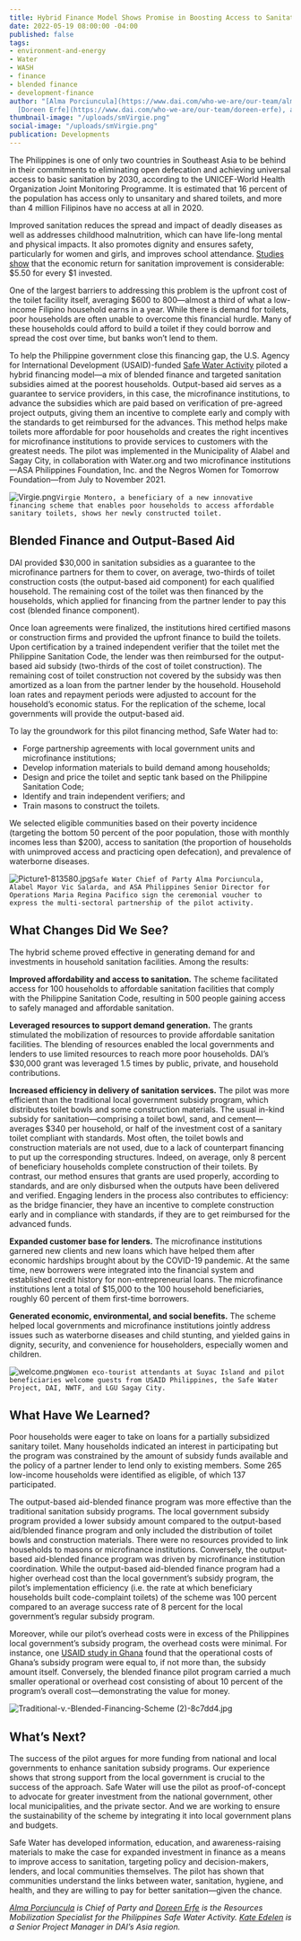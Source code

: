 ```yaml
---
title: Hybrid Finance Model Shows Promise in Boosting Access to Sanitation
date: 2022-05-19 08:00:00 -04:00
published: false
tags:
- environment-and-energy
- Water
- WASH
- finance
- blended finance
- development-finance
author: "[Alma Porciuncula](https://www.dai.com/who-we-are/our-team/alma-porciuncula),
  [Doreen Erfe](https://www.dai.com/who-we-are/our-team/doreen-erfe), and [Kate Edelen](https://www.linkedin.com/in/katherine-kate-edelen-59ba8911/)"
thumbnail-image: "/uploads/smVirgie.png"
social-image: "/uploads/smVirgie.png"
publication: Developments
---
```


The Philippines is one of only two countries in Southeast Asia to be behind in their commitments to eliminating open defecation and achieving universal access to basic sanitation by 2030, according to the UNICEF-World Health Organization Joint Monitoring Programme. It is estimated that 16 percent of the population has access only to unsanitary and shared toilets, and more than 4 million Filipinos have no access at all in 2020.

Improved sanitation reduces the spread and impact of deadly diseases as well as addresses childhood malnutrition, which can have life-long mental and physical impacts. It also promotes dignity and ensures safety, particularly for women and girls, and improves school attendance. [Studies show](https://news.un.org/en/story/2014/11/484032-every-dollar-invested-water-sanitation-brings-four-fold-return-costs-un#:~:text=%E2%80%9CEconomic%20benefits%20include%20an%20overall,society%2C%E2%80%9D%20the%20report%20said.) that the economic return for sanitation improvement is considerable: $5.50 for every $1 invested.





One of the largest barriers to addressing this problem is the upfront cost of the toilet facility itself, averaging $600 to 800—almost a third of what a low-income Filipino household earns in a year. While there is demand for toilets, poor households are often unable to overcome this financial hurdle. Many of these households could afford to build a toilet if they could borrow and spread the cost over time, but banks won’t lend to them.

To help the Philippine government close this financing gap, the U.S. Agency for International Development (USAID)-funded [Safe Water Activity](https://www.dai.com/our-work/projects/philippines-safe-water) piloted a hybrid financing model—a mix of blended finance and targeted sanitation subsidies aimed at the poorest households. Output-based aid serves as a guarantee to service providers, in this case, the microfinance institutions, to advance the subsidies which are paid based on verification of pre-agreed project outputs, giving them an incentive to complete early and comply with the standards to get reimbursed for the advances. This method helps make toilets more affordable for poor households and creates the right incentives for microfinance institutions to provide services to customers with the greatest needs. The pilot was implemented in the Municipality of Alabel and Sagay City, in collaboration with Water.org and two microfinance institutions—ASA Philippines Foundation, Inc. and the Negros Women for Tomorrow Foundation—from July to November 2021. 

![Virgie.png](/uploads/Virgie.png)`Virgie Montero, a beneficiary of a new innovative financing scheme that enables poor households to access affordable sanitary toilets, shows her newly constructed toilet.`

## Blended Finance and Output-Based Aid 

DAI provided $30,000 in sanitation subsidies as a guarantee to the microfinance partners for them to cover, on average, two-thirds of toilet construction costs (the output-based aid component) for each qualified household. The remaining cost of the toilet was then financed by the households, which applied for financing from the partner lender to pay this cost (blended finance component). 

Once loan agreements were finalized, the institutions hired certified masons or construction firms and provided the upfront finance to build the toilets. Upon certification by a trained independent verifier that the toilet met the Philippine Sanitation Code, the lender was then reimbursed for the output-based aid subsidy (two-thirds of the cost of toilet construction). The remaining cost of toilet construction not covered by the subsidy was then amortized as a loan from the partner lender by the household. Household loan rates and repayment periods were adjusted to account for the household’s economic status. For the replication of the scheme, local governments will provide the output-based aid.

To lay the groundwork for this pilot financing method, Safe Water had to: 
* Forge partnership agreements with local government units and microfinance institutions;
* Develop information materials to build demand among households;
* Design and price the toilet and septic tank based on the Philippine Sanitation Code;
* Identify and train independent verifiers; and
* Train masons to construct the toilets.

We selected eligible communities based on their poverty incidence (targeting the bottom 50 percent of the poor population, those with monthly incomes less than $200), access to sanitation (the proportion of households with unimproved access and practicing open defecation), and prevalence of waterborne diseases. 

![Picture1-813580.jpg](/uploads/Picture1-813580.jpg)`Safe Water Chief of Party Alma Porciuncula, Alabel Mayor Vic Salarda, and ASA Philippines Senior Director for Operations Maria Regina Pacifico sign the ceremonial voucher to express the multi-sectoral partnership of the pilot activity.`

## What Changes Did We See?

The hybrid scheme proved effective in generating demand for and investments in household sanitation facilities. Among the results:

**Improved affordability and access to sanitation.** The scheme facilitated access for 100 households to affordable sanitation facilities that comply with the Philippine Sanitation Code, resulting in 500 people gaining access to safely managed and affordable sanitation.

**Leveraged resources to support demand generation.** The grants stimulated the mobilization of resources to provide affordable sanitation facilities. The blending of resources enabled the local governments and lenders to use limited resources to reach more poor households. DAI’s $30,000 grant was leveraged 1.5 times by public, private, and household contributions.

**Increased efficiency in delivery of sanitation services.** The pilot was more efficient than the traditional local government subsidy program, which distributes toilet bowls and some construction materials. The usual in-kind subsidy for sanitation—comprising a toilet bowl, sand, and cement—averages $340 per household, or half of the investment cost of a sanitary toilet compliant with standards. Most often, the toilet bowls and construction materials are not used, due to a lack of counterpart financing to put up the corresponding structures. Indeed, on average, only 8 percent of beneficiary households complete construction of their toilets. By contrast, our method ensures that grants are used properly, according to standards, and are only disbursed when the outputs have been delivered and verified. Engaging lenders in the process also contributes to efficiency: as the bridge financier, they have an incentive to complete construction early and in compliance with standards, if they are to get reimbursed for the advanced funds. 

**Expanded customer base for lenders.** The microfinance institutions garnered new clients and new loans which have helped them after economic hardships brought about by the COVID-19 pandemic. At the same time, new borrowers were integrated into the financial system and established credit history for non-entrepreneurial loans. The microfinance institutions lent a total of $15,000 to the 100 household beneficiaries, roughly 60 percent of them first-time borrowers.
  
**Generated economic, environmental, and social benefits.** The scheme helped local governments and microfinance institutions jointly address issues such as waterborne diseases and child stunting, and yielded gains in dignity, security, and convenience for householders, especially women and children.  

![welcome.png](/uploads/welcome.png)`Women eco-tourist attendants at Suyac Island and pilot beneficiaries welcome guests from USAID Philippines, the Safe Water Project, DAI, NWTF, and LGU Sagay City.` 

## What Have We Learned?

Poor households were eager to take on loans for a partially subsidized sanitary toilet. Many households indicated an interest in participating but the program was constrained by the amount of subsidy funds available and the policy of a partner lender to lend only to existing members. Some 265 low-income households were identified as eligible, of which 137 participated.

The output-based aid-blended finance program was more effective than the traditional sanitation subsidy programs. The local government subsidy program provided a lower subsidy amount compared to the output-based aid/blended finance program and only included the distribution of toilet bowls and construction materials. There were no resources provided to link households to masons or microfinance institutions. Conversely, the output-based aid-blended finance program was driven by microfinance institution coordination. While the output-based aid-blended finance program had a higher overhead cost than the local government’s subsidy program, the pilot’s implementation efficiency (i.e. the rate at which beneficiary households built code-complaint toilets) of the scheme was 100 percent compared to an average success rate of 8 percent for the local government’s regular subsidy program.

Moreover, while our pilot’s overhead costs were in excess of the Philippines local government’s subsidy program, the overhead costs were minimal. For instance, one [USAID study in Ghana](https://pdf.usaid.gov/pdf_docs/PA00Z7JC.pdf) found that the operational costs of Ghana’s subsidy program were equal to, if not more than, the subsidy amount itself. Conversely, the blended finance pilot program carried a much smaller operational or overhead cost consisting of about 10 percent of the program’s overall cost—demonstrating the value for money.

![Traditional-v.-Blended-Financing-Scheme (2)-8c7dd4.jpg](/uploads/Traditional-v.-Blended-Financing-Scheme%20(2)-8c7dd4.jpg)

## What’s Next?

The success of the pilot argues for more funding from national and local governments to enhance sanitation subsidy programs. Our experience shows that strong support from the local government is crucial to the success of the approach. Safe Water will use the pilot as proof-of-concept to advocate for greater investment from the national government, other local municipalities, and the private sector. And we are working to ensure the sustainability of the scheme by integrating it into local government plans and budgets.

Safe Water has developed information, education, and awareness-raising materials to make the case for expanded investment in finance as a means to improve access to sanitation, targeting policy and decision-makers, lenders, and local communities themselves. The pilot has shown that communities understand the links between water, sanitation, hygiene, and health, and they are willing to pay for better sanitation—given the chance.

*[Alma Porciuncula](https://www.dai.com/who-we-are/our-team/alma-porciuncula) is Chief of Party and [Doreen Erfe](https://www.dai.com/who-we-are/our-team/doreen-erfe) is the Resources Mobilization Specialist for the Philippines Safe Water Activity. [Kate Edelen](https://www.linkedin.com/in/katherine-kate-edelen-59ba8911/) is a Senior Project Manager in DAI’s Asia region.*